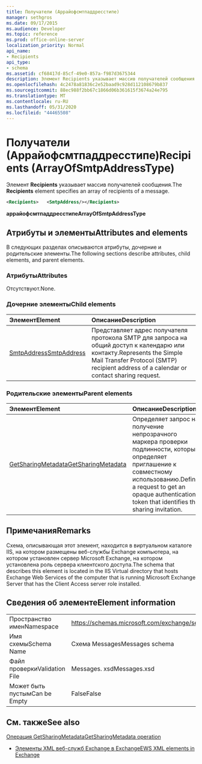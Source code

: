 ```yaml
---
title: Получатели (Аррайофсмтпаддресстипе)
manager: sethgros
ms.date: 09/17/2015
ms.audience: Developer
ms.topic: reference
ms.prod: office-online-server
localization_priority: Normal
api_name:
- Recipients
api_type:
- schema
ms.assetid: cf68417d-85cf-49e0-857a-f987d3675344
description: Элемент Recipients указывает массив получателей сообщения.
ms.openlocfilehash: 4c2478a81836c2e52baad9c928d112108679b837
ms.sourcegitcommit: 88ec988f2bb67c1866d06b361615f3674a24e795
ms.translationtype: MT
ms.contentlocale: ru-RU
ms.lasthandoff: 05/31/2020
ms.locfileid: "44465508"
---
```

# <a name="recipients-arrayofsmtpaddresstype"></a><span data-ttu-id="94b88-103">Получатели (Аррайофсмтпаддресстипе)</span><span class="sxs-lookup"><span data-stu-id="94b88-103">Recipients (ArrayOfSmtpAddressType)</span></span>

<span data-ttu-id="94b88-104">Элемент **Recipients** указывает массив получателей сообщения.</span><span class="sxs-lookup"><span data-stu-id="94b88-104">The **Recipients** element specifies an array of recipients of a message.</span></span> 
  
```xml
<Recipients>   <SmtpAddress/></Recipients>
```

 <span data-ttu-id="94b88-105">**аррайофсмтпаддресстипе**</span><span class="sxs-lookup"><span data-stu-id="94b88-105">**ArrayOfSmtpAddressType**</span></span>
## <a name="attributes-and-elements"></a><span data-ttu-id="94b88-106">Атрибуты и элементы</span><span class="sxs-lookup"><span data-stu-id="94b88-106">Attributes and elements</span></span>

<span data-ttu-id="94b88-107">В следующих разделах описываются атрибуты, дочерние и родительские элементы.</span><span class="sxs-lookup"><span data-stu-id="94b88-107">The following sections describe attributes, child elements, and parent elements.</span></span>
  
### <a name="attributes"></a><span data-ttu-id="94b88-108">Атрибуты</span><span class="sxs-lookup"><span data-stu-id="94b88-108">Attributes</span></span>

<span data-ttu-id="94b88-109">Отсутствуют.</span><span class="sxs-lookup"><span data-stu-id="94b88-109">None.</span></span>
  
### <a name="child-elements"></a><span data-ttu-id="94b88-110">Дочерние элементы</span><span class="sxs-lookup"><span data-stu-id="94b88-110">Child elements</span></span>

|<span data-ttu-id="94b88-111">**Элемент**</span><span class="sxs-lookup"><span data-stu-id="94b88-111">**Element**</span></span>|<span data-ttu-id="94b88-112">**Описание**</span><span class="sxs-lookup"><span data-stu-id="94b88-112">**Description**</span></span>|
|:-----|:-----|
|[<span data-ttu-id="94b88-113">SmtpAddress</span><span class="sxs-lookup"><span data-stu-id="94b88-113">SmtpAddress</span></span>](smtpaddress.md) <br/> |<span data-ttu-id="94b88-114">Представляет адрес получателя протокола SMTP для запроса на общий доступ к календарю или контакту.</span><span class="sxs-lookup"><span data-stu-id="94b88-114">Represents the Simple Mail Transfer Protocol (SMTP) recipient address of a calendar or contact sharing request.</span></span>  <br/> |
   
### <a name="parent-elements"></a><span data-ttu-id="94b88-115">Родительские элементы</span><span class="sxs-lookup"><span data-stu-id="94b88-115">Parent elements</span></span>

|<span data-ttu-id="94b88-116">**Элемент**</span><span class="sxs-lookup"><span data-stu-id="94b88-116">**Element**</span></span>|<span data-ttu-id="94b88-117">**Описание**</span><span class="sxs-lookup"><span data-stu-id="94b88-117">**Description**</span></span>|
|:-----|:-----|
|[<span data-ttu-id="94b88-118">GetSharingMetadata</span><span class="sxs-lookup"><span data-stu-id="94b88-118">GetSharingMetadata</span></span>](getsharingmetadata.md) <br/> |<span data-ttu-id="94b88-119">Определяет запрос на получение непрозрачного маркера проверки подлинности, который определяет приглашение к совместному использованию.</span><span class="sxs-lookup"><span data-stu-id="94b88-119">Defines a request to get an opaque authentication token that identifies the sharing invitation.</span></span>  <br/> |
   
## <a name="remarks"></a><span data-ttu-id="94b88-120">Примечания</span><span class="sxs-lookup"><span data-stu-id="94b88-120">Remarks</span></span>

<span data-ttu-id="94b88-121">Схема, описывающая этот элемент, находится в виртуальном каталоге IIS, на котором размещены веб-службы Exchange компьютера, на котором установлен сервер Microsoft Exchange, на котором установлена роль сервера клиентского доступа.</span><span class="sxs-lookup"><span data-stu-id="94b88-121">The schema that describes this element is located in the IIS Virtual directory that hosts Exchange Web Services of the computer that is running Microsoft Exchange Server that has the Client Access server role installed.</span></span>
  
## <a name="element-information"></a><span data-ttu-id="94b88-122">Сведения об элементе</span><span class="sxs-lookup"><span data-stu-id="94b88-122">Element information</span></span>

|||
|:-----|:-----|
|<span data-ttu-id="94b88-123">Пространство имен</span><span class="sxs-lookup"><span data-stu-id="94b88-123">Namespace</span></span>  <br/> |https://schemas.microsoft.com/exchange/services/2006/messages  <br/> |
|<span data-ttu-id="94b88-124">Имя схемы</span><span class="sxs-lookup"><span data-stu-id="94b88-124">Schema Name</span></span>  <br/> |<span data-ttu-id="94b88-125">Схема Messages</span><span class="sxs-lookup"><span data-stu-id="94b88-125">Messages schema</span></span>  <br/> |
|<span data-ttu-id="94b88-126">Файл проверки</span><span class="sxs-lookup"><span data-stu-id="94b88-126">Validation File</span></span>  <br/> |<span data-ttu-id="94b88-127">Messages. xsd</span><span class="sxs-lookup"><span data-stu-id="94b88-127">Messages.xsd</span></span>  <br/> |
|<span data-ttu-id="94b88-128">Может быть пустым</span><span class="sxs-lookup"><span data-stu-id="94b88-128">Can be Empty</span></span>  <br/> |<span data-ttu-id="94b88-129">False</span><span class="sxs-lookup"><span data-stu-id="94b88-129">False</span></span>  <br/> |
   
## <a name="see-also"></a><span data-ttu-id="94b88-130">См. также</span><span class="sxs-lookup"><span data-stu-id="94b88-130">See also</span></span>



[<span data-ttu-id="94b88-131">Операция GetSharingMetadata</span><span class="sxs-lookup"><span data-stu-id="94b88-131">GetSharingMetadata operation</span></span>](getsharingmetadata-operation.md)


- [<span data-ttu-id="94b88-132">Элементы XML веб-служб Exchange в Exchange</span><span class="sxs-lookup"><span data-stu-id="94b88-132">EWS XML elements in Exchange</span></span>](ews-xml-elements-in-exchange.md)

